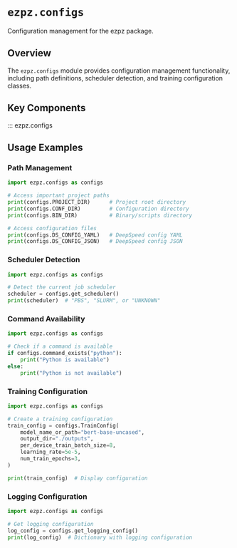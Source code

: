 # `ezpz.configs`

Configuration management for the ezpz package.

## Overview

The `ezpz.configs` module provides configuration management functionality,
including path definitions, scheduler detection, and training configuration classes.

## Key Components

::: ezpz.configs

## Usage Examples

### Path Management

```python
import ezpz.configs as configs

# Access important project paths
print(configs.PROJECT_DIR)      # Project root directory
print(configs.CONF_DIR)         # Configuration directory
print(configs.BIN_DIR)          # Binary/scripts directory

# Access configuration files
print(configs.DS_CONFIG_YAML)   # DeepSpeed config YAML
print(configs.DS_CONFIG_JSON)   # DeepSpeed config JSON
```

### Scheduler Detection

```python
import ezpz.configs as configs

# Detect the current job scheduler
scheduler = configs.get_scheduler()
print(scheduler)  # "PBS", "SLURM", or "UNKNOWN"
```

### Command Availability

```python
import ezpz.configs as configs

# Check if a command is available
if configs.command_exists("python"):
    print("Python is available")
else:
    print("Python is not available")
```

### Training Configuration

```python
import ezpz.configs as configs

# Create a training configuration
train_config = configs.TrainConfig(
    model_name_or_path="bert-base-uncased",
    output_dir="./outputs",
    per_device_train_batch_size=8,
    learning_rate=5e-5,
    num_train_epochs=3,
)

print(train_config)  # Display configuration
```

### Logging Configuration

```python
import ezpz.configs as configs

# Get logging configuration
log_config = configs.get_logging_config()
print(log_config)  # Dictionary with logging configuration
```
